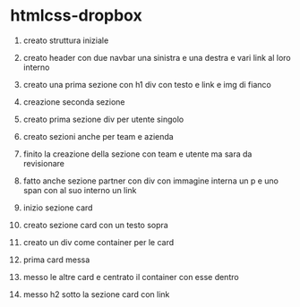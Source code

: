 htmlcss-dropbox
===

1. creato struttura iniziale

2. creato header con due navbar una sinistra e una destra e vari link al loro interno

3. creato una prima sezione con h1 div con testo e link e img di fianco

4. creazione seconda sezione 

5. creato prima sezione div per utente singolo

6. creato sezioni anche per team e azienda

7. finito la creazione della sezione con team e utente ma sara da revisionare

8. fatto anche sezione partner con div con immagine interna un p e uno span con al suo interno un link 

9. inizio sezione card 

10. creato sezione card con un testo sopra 

11. creato un div come container per le card

12. prima card messa 

13. messo le altre card e centrato il container con esse dentro 

14. messo h2 sotto la sezione card con link